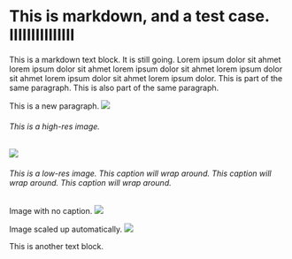 # This is markdown, and a test case. IIIIIIIIIIIIIII

This is a markdown text block. It is still going. Lorem ipsum dolor sit ahmet lorem ipsum dolor sit ahmet lorem ipsum dolor sit ahmet lorem ipsum dolor sit ahmet lorem ipsum dolor sit ahmet lorem ipsum dolor.
This is part of the same paragraph.
This is also part of the same paragraph.

This is a new paragraph.
![](https://hips.hearstapps.com/hmg-prod/images/dog-puppy-on-garden-royalty-free-image-1586966191.jpg?crop=0.752xw:1.00xh;0.175xw,0&resize=1200:*)
###### This is a high-res image.

![](https://hips.hearstapps.com/hmg-prod/images/dog-puppy-on-garden-royalty-free-image-1586966191.jpg?crop=0.752xw:1.00xh;0.175xw,0&resize=1200:*)
###### This is a low-res image. This caption will wrap around. This caption will wrap around. This caption will wrap around.

Image with no caption.
![](https://hips.hearstapps.com/hmg-prod/images/dog-puppy-on-garden-royalty-free-image-1586966191.jpg?crop=0.752xw:1.00xh;0.175xw,0&resize=1200:*)

Image scaled up automatically.
![](https://a1automate.com.au/wp-content/uploads/2018/04/YouTube-icon-small.png)

This is another text block.